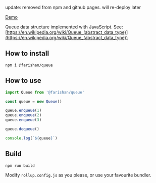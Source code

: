 update: removed from npm and github pages. will re-deploy later

[Demo](https://farishan.github.io/queue/example/)

Queue data structure implemented with JavaScript. See: [https://en.wikipedia.org/wiki/Queue_(abstract_data_type)](https://en.wikipedia.org/wiki/Queue_(abstract_data_type))

## How to install

`npm i @farishan/queue`

## How to use

```js
import Queue from '@farishan/queue'

const queue = new Queue()

queue.enqueue(1)
queue.enqueue(2)
queue.enqueue(3)

queue.dequeue()

console.log(`${queue}`)
```

## Build

`npm run build`

Modify `rollup.config.js` as you please, or use your favourite bundler.
